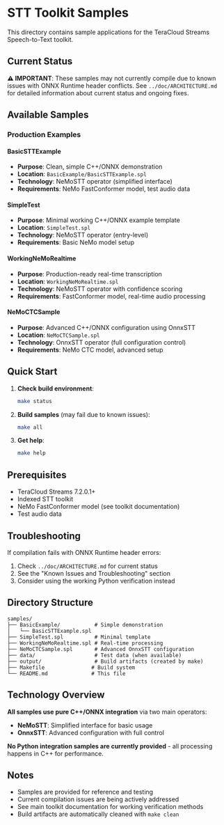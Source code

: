 # STT Toolkit Samples

This directory contains sample applications for the TeraCloud Streams Speech-to-Text toolkit.

## Current Status

**⚠️ IMPORTANT**: These samples may not currently compile due to known issues with ONNX Runtime header conflicts. See `../doc/ARCHITECTURE.md` for detailed information about current status and ongoing fixes.

## Available Samples

### Production Examples

#### BasicSTTExample
- **Purpose**: Clean, simple C++/ONNX demonstration
- **Location**: `BasicExample/BasicSTTExample.spl`
- **Technology**: NeMoSTT operator (simplified interface)
- **Requirements**: NeMo FastConformer model, test audio data

#### SimpleTest  
- **Purpose**: Minimal working C++/ONNX example template
- **Location**: `SimpleTest.spl`
- **Technology**: NeMoSTT operator (entry-level)
- **Requirements**: Basic NeMo model setup

#### WorkingNeMoRealtime
- **Purpose**: Production-ready real-time transcription  
- **Location**: `WorkingNeMoRealtime.spl`
- **Technology**: NeMoSTT operator with confidence scoring
- **Requirements**: FastConformer model, real-time audio processing

#### NeMoCTCSample
- **Purpose**: Advanced C++/ONNX configuration using OnnxSTT
- **Location**: `NeMoCTCSample.spl` 
- **Technology**: OnnxSTT operator (full configuration control)
- **Requirements**: NeMo CTC model, advanced setup

## Quick Start

1. **Check build environment**:
   ```bash
   make status
   ```

2. **Build samples** (may fail due to known issues):
   ```bash
   make all
   ```

3. **Get help**:
   ```bash
   make help
   ```

## Prerequisites

- TeraCloud Streams 7.2.0.1+
- Indexed STT toolkit
- NeMo FastConformer model (see toolkit documentation)
- Test audio data

## Troubleshooting

If compilation fails with ONNX Runtime header errors:
1. Check `../doc/ARCHITECTURE.md` for current status
2. See the "Known Issues and Troubleshooting" section
3. Consider using the working Python verification instead

## Directory Structure

```
samples/
├── BasicExample/           # Simple demonstration
│   └── BasicSTTExample.spl
├── SimpleTest.spl          # Minimal template
├── WorkingNeMoRealtime.spl # Real-time processing
├── NeMoCTCSample.spl       # Advanced OnnxSTT configuration
├── data/                   # Test data (when available)
├── output/                 # Build artifacts (created by make)
├── Makefile               # Build system
└── README.md              # This file
```

## Technology Overview

**All samples use pure C++/ONNX integration** via two main operators:
- **NeMoSTT**: Simplified interface for basic usage
- **OnnxSTT**: Advanced configuration with full control

**No Python integration samples are currently provided** - all processing happens in C++ for performance.

## Notes

- Samples are provided for reference and testing
- Current compilation issues are being actively addressed
- See main toolkit documentation for working verification methods
- Build artifacts are automatically cleaned with `make clean`